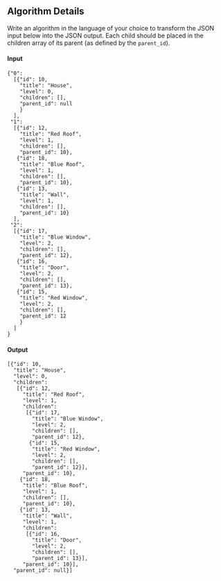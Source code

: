## Algorithm Details

Write an algorithm in the language of your choice to transform the JSON input below into the JSON output. Each child should be placed in the children array of its parent (as defined by the `parent_id`).

#### Input
```
{"0":
  [{"id": 10,
    "title": "House",
    "level": 0,
    "children": [],
    "parent_id": null
    }
  ],
 "1":
  [{"id": 12,
    "title": "Red Roof",
    "level": 1,
    "children": [],
    "parent_id": 10},
   {"id": 18,
    "title": "Blue Roof",
    "level": 1,
    "children": [],
    "parent_id": 10},
   {"id": 13,
    "title": "Wall",
    "level": 1,
    "children": [],
    "parent_id": 10}
  ],
 "2":
  [{"id": 17,
    "title": "Blue Window",
    "level": 2,
    "children": [],
    "parent_id": 12},
   {"id": 16,
    "title": "Door",
    "level": 2,
    "children": [],
    "parent_id": 13},
   {"id": 15,
    "title": "Red Window",
    "level": 2,
    "children": [],
    "parent_id": 12
    }
  ]
}
```


#### Output

```
[{"id": 10,
  "title": "House",
  "level": 0,
  "children":
   [{"id": 12,
     "title": "Red Roof",
     "level": 1,
     "children":
      [{"id": 17,
        "title": "Blue Window",
        "level": 2,
        "children": [],
        "parent_id": 12},
       {"id": 15,
        "title": "Red Window",
        "level": 2,
        "children": [],
        "parent_id": 12}],
     "parent_id": 10},
    {"id": 18,
     "title": "Blue Roof",
     "level": 1,
     "children": [],
     "parent_id": 10},
    {"id": 13,
     "title": "Wall",
     "level": 1,
     "children":
      [{"id": 16,
        "title": "Door",
        "level": 2,
        "children": [],
        "parent_id": 13}],
     "parent_id": 10}],
  "parent_id": null}]

```